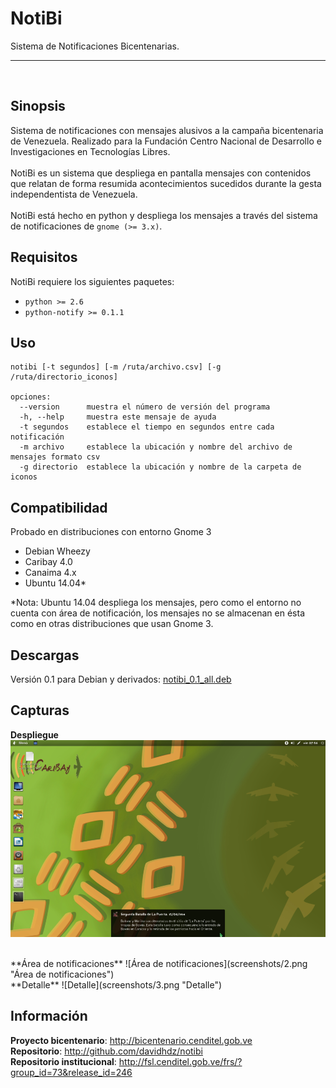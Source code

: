 NotiBi
======
Sistema de Notificaciones Bicentenarias.

----

<br>

Sinopsis
--------
Sistema de notificaciones con mensajes alusivos a la campaña bicentenaria de Venezuela. Realizado para la Fundación Centro Nacional de Desarrollo e Investigaciones en Tecnologías Libres.
<br><br>
NotiBi es un sistema que despliega en pantalla mensajes con contenidos que relatan de forma resumida acontecimientos sucedidos durante la gesta independentista de Venezuela. 
<br><br>
NotiBi está hecho en python y despliega los mensajes a través del sistema de notificaciones de `gnome (>= 3.x)`. 


Requisitos
----------
NotiBi requiere los siguientes paquetes:

 * `python >= 2.6`
 * `python-notify >= 0.1.1`


Uso
---
    notibi [-t segundos] [-m /ruta/archivo.csv] [-g /ruta/directorio_iconos]

    opciones:
      --version      muestra el número de versión del programa
      -h, --help     muestra este mensaje de ayuda
      -t segundos    establece el tiempo en segundos entre cada notificación
      -m archivo     establece la ubicación y nombre del archivo de mensajes formato csv
      -g directorio  establece la ubicación y nombre de la carpeta de iconos


Compatibilidad
--------------
Probado en distribuciones con entorno Gnome 3
 * Debian Wheezy
 * Caribay 4.0 
 * Canaima 4.x
 * Ubuntu 14.04*

*Nota: Ubuntu 14.04 despliega los mensajes, pero como el entorno no cuenta con área de notificación, los mensajes no se almacenan en ésta como en otras distribuciones que usan Gnome 3.


Descargas
---------
Versión 0.1 para Debian y derivados: [notibi_0.1_all.deb](http://fsl.cenditel.gob.ve/frs/download.php/467/notibi_0.1_all.deb)

Capturas
--------
**Despliegue**
![Despliegue](screenshots/1.png "Despliegue")

<br/>
**Área de notificaciones**
![Área de notificaciones](screenshots/2.png "Área de notificaciones")

<br/>
**Detalle**
![Detalle](screenshots/3.png "Detalle")
<br/>


Información
-----------
**Proyecto bicentenario**: http://bicentenario.cenditel.gob.ve<br>
**Repositorio**: http://github.com/davidhdz/notibi<br>
**Repositorio institucional**: http://fsl.cenditel.gob.ve/frs/?group_id=73&release_id=246

